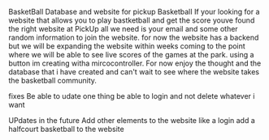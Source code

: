 BasketBall Database and website for pickup BasketbalI 
If your looking for a website that allows you to play bastketball and get the score youve found the right website 
at PickUp all we need is your email and some other random information to join the website. for now the website has a backend but we will be expanding the website within weeks coming to the point where we will be able to see live scores of the games at the park. using a button im creating witha mircocontroller.
For now enjoy the thought and the database that i have created and can't wait to see where the website takes the basketball community.

fixes 
Be able to udate one thing 
be able to login and not delete whatever i want

UPdates in the future 
Add other elements to the website like a login 
add a halfcourt basketball to the website
